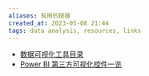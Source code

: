 ```yaml
---
aliases: 有用的链接
created_at: 2023-05-08 21:44
tags: data analysis, resources, links
---
```


- [数据可视化工具目录](https://datavizcatalogue.com/ZH/index.html)
- [Power BI 第三方可视化控件一览](https://app.powerbi.com/view?r=eyJrIjoiMTgzNTA4YzctZTQxYi00MTE5LWFjMmEtZmYwZTExZTkyMmYwIiwidCI6IjBmYTFiZDU1LTE4YzEtNGZiOC1hZjQ0LTgyNDg3MDk5OGZhMiIsImMiOjEwfQ%3D%3D&pageName=ReportSection4fa49e1ad125b8bdc48e)



